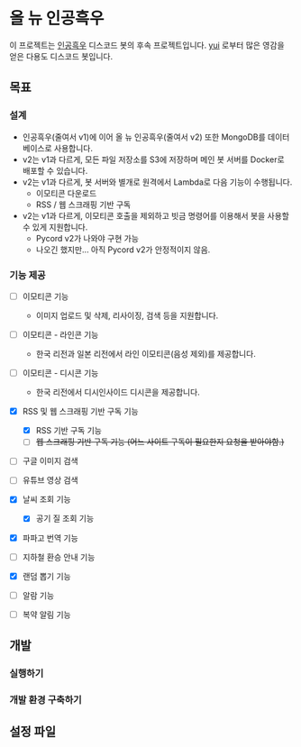 # 올 뉴 인공흑우

이 프로젝트는 [인공흑우](https://github.com/Hazealign/black-angus-bot) 디스코드 봇의 후속 프로젝트입니다. [yui](https://github.com/item4/yui) 로부터 많은 영감을 얻은 다용도 디스코드 봇입니다.

## 목표

### 설계

 - 인공흑우(줄여서 v1)에 이어 올 뉴 인공흑우(줄여서 v2) 또한 MongoDB를 데이터베이스로 사용합니다.
 - v2는 v1과 다르게, 모든 파일 저장소를 S3에 저장하며 메인 봇 서버를 Docker로 배포할 수 있습니다.
 - v2는 v1과 다르게, 봇 서버와 별개로 원격에서 Lambda로 다음 기능이 수행됩니다.
   - 이모티콘 다운로드
   - RSS / 웹 스크래핑 기반 구독
 - v2는 v1과 다르게, 이모티콘 호출을 제외하고 빗금 명령어를 이용해서 봇을 사용할 수 있게 지원합니다.
   - Pycord v2가 나와야 구현 가능
   - 나오긴 했지만... 아직 Pycord v2가 안정적이지 않음.

### 기능 제공

 - [ ] 이모티콘 기능
   - 이미지 업로드 및 삭제, 리사이징, 검색 등을 지원합니다.
 - [ ] 이모티콘 - 라인콘 기능
   - 한국 리전과 일본 리전에서 라인 이모티콘(음성 제외)를 제공합니다.
 - [ ] 이모티콘 - 디시콘 기능
   - 한국 리전에서 디시인사이드 디시콘을 제공합니다.
 - [x] RSS 및 웹 스크래핑 기반 구독 기능
   - [x] RSS 기반 구독 기능
   - [ ] ~~웹 스크래핑 기반 구독 기능 (어느 사이트 구독이 필요한지 요청을 받아야함.)~~
 - [ ] 구글 이미지 검색
 - [ ] 유튜브 영상 검색
 - [x] 날씨 조회 기능
   - [x] 공기 질 조회 기능
 - [x] 파파고 번역 기능
 - [ ] 지하철 환승 안내 기능
 - [x] 랜덤 뽑기 기능
 - [ ] 알람 기능
 - [ ] 복약 알림 기능


## 개발

### 실행하기


### 개발 환경 구축하기


## 설정 파일
